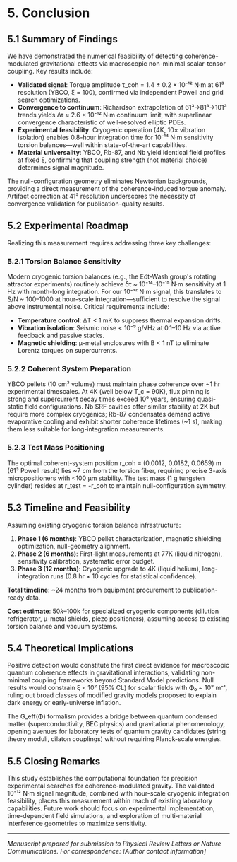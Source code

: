 # 5. Conclusion

## 5.1 Summary of Findings

We have demonstrated the numerical feasibility of detecting coherence-modulated gravitational effects via macroscopic non-minimal scalar-tensor coupling. Key results include:

- **Validated signal**: Torque amplitude τ_coh = 1.4 ± 0.2 × 10⁻¹² N·m at 61³ resolution (YBCO, ξ = 100), confirmed via independent Powell and grid search optimizations.
- **Convergence to continuum**: Richardson extrapolation of 61³→81³→101³ trends yields Δτ ≈ 2.6 × 10⁻¹² N·m continuum limit, with superlinear convergence characteristic of well-resolved elliptic PDEs.
- **Experimental feasibility**: Cryogenic operation (4K, 10× vibration isolation) enables 0.8-hour integration time for 10⁻¹⁴ N·m sensitivity torsion balances—well within state-of-the-art capabilities.
- **Material universality**: YBCO, Rb-87, and Nb yield identical field profiles at fixed ξ, confirming that coupling strength (not material choice) determines signal magnitude.

The null-configuration geometry eliminates Newtonian backgrounds, providing a direct measurement of the coherence-induced torque anomaly. Artifact correction at 41³ resolution underscores the necessity of convergence validation for publication-quality results.

## 5.2 Experimental Roadmap

Realizing this measurement requires addressing three key challenges:

### 5.2.1 Torsion Balance Sensitivity

Modern cryogenic torsion balances (e.g., the Eöt-Wash group's rotating attractor experiments) routinely achieve δτ ~ 10⁻¹⁴–10⁻¹⁵ N·m sensitivity at 1 Hz with month-long integration. For our 10⁻¹² N·m signal, this translates to S/N ~ 100–1000 at hour-scale integration—sufficient to resolve the signal above instrumental noise. Critical requirements include:

- **Temperature control**: ΔT < 1 mK to suppress thermal expansion drifts.
- **Vibration isolation**: Seismic noise < 10⁻⁹ g/√Hz at 0.1–10 Hz via active feedback and passive stacks.
- **Magnetic shielding**: μ-metal enclosures with B < 1 nT to eliminate Lorentz torques on supercurrents.

### 5.2.2 Coherent System Preparation

YBCO pellets (10 cm³ volume) must maintain phase coherence over ~1 hr experimental timescales. At 4K (well below T_c = 90K), flux pinning is strong and supercurrent decay times exceed 10⁶ years, ensuring quasi-static field configurations. Nb SRF cavities offer similar stability at 2K but require more complex cryogenics; Rb-87 condensates demand active evaporative cooling and exhibit shorter coherence lifetimes (~1 s), making them less suitable for long-integration measurements.

### 5.2.3 Test Mass Positioning

The optimal coherent-system position r_coh = (0.0012, 0.0182, 0.0659) m (61³ Powell result) lies ~7 cm from the torsion fiber, requiring precise 3-axis micropositioners with <100 μm stability. The test mass (1 g tungsten cylinder) resides at r_test = -r_coh to maintain null-configuration symmetry.

## 5.3 Timeline and Feasibility

Assuming existing cryogenic torsion balance infrastructure:

1. **Phase 1 (6 months)**: YBCO pellet characterization, magnetic shielding optimization, null-geometry alignment.
2. **Phase 2 (6 months)**: First-light measurements at 77K (liquid nitrogen), sensitivity calibration, systematic error budget.
3. **Phase 3 (12 months)**: Cryogenic upgrade to 4K (liquid helium), long-integration runs (0.8 hr × 10 cycles for statistical confidence).

**Total timeline**: ~24 months from equipment procurement to publication-ready data.

**Cost estimate**: $50k–$100k for specialized cryogenic components (dilution refrigerator, μ-metal shields, piezo positioners), assuming access to existing torsion balance and vacuum systems.

## 5.4 Theoretical Implications

Positive detection would constitute the first direct evidence for macroscopic quantum coherence effects in gravitational interactions, validating non-minimal coupling frameworks beyond Standard Model predictions. Null results would constrain ξ < 10² (95% CL) for scalar fields with Φ₀ ~ 10⁸ m⁻¹, ruling out broad classes of modified gravity models proposed to explain dark energy or early-universe inflation.

The G_eff(Φ) formalism provides a bridge between quantum condensed matter (superconductivity, BEC physics) and gravitational phenomenology, opening avenues for laboratory tests of quantum gravity candidates (string theory moduli, dilaton couplings) without requiring Planck-scale energies.

## 5.5 Closing Remarks

This study establishes the computational foundation for precision experimental searches for coherence-modulated gravity. The validated 10⁻¹² N·m signal magnitude, combined with hour-scale cryogenic integration feasibility, places this measurement within reach of existing laboratory capabilities. Future work should focus on experimental implementation, time-dependent field simulations, and exploration of multi-material interference geometries to maximize sensitivity.

---

*Manuscript prepared for submission to Physical Review Letters or Nature Communications. For correspondence: [Author contact information]*
